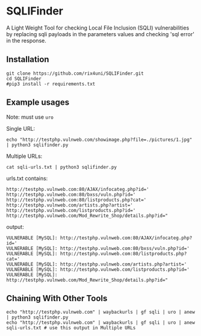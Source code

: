 # SQLIFinder

A Light Weight Tool for checking Local File Inclusion (SQLI) vulnerabilities by replacing sqli payloads in the parameters values and checking 'sql error' in the response.

## Installation
```
git clone https://github.com/rix4uni/SQLIFinder.git
cd SQLIFinder
#pip3 install -r requirements.txt
```

## Example usages

Note: must use `uro`

Single URL:
```
echo "http://testphp.vulnweb.com/showimage.php?file=./pictures/1.jpg" | python3 sqlifinder.py
```

Multiple URLs:
```
cat sqli-urls.txt | python3 sqlifinder.py
```

urls.txt contains:
```
http://testphp.vulnweb.com:80/AJAX/infocateg.php?id='
http://testphp.vulnweb.com:80/bxss/vuln.php?id='
http://testphp.vulnweb.com:80/listproducts.php?cat='
http://testphp.vulnweb.com/artists.php?artist='
http://testphp.vulnweb.com/listproducts.php?id='
http://testphp.vulnweb.com/Mod_Rewrite_Shop/details.php?id="
```

output:
```
VULNERABLE [MySQL]: http://testphp.vulnweb.com:80/AJAX/infocateg.php?id='
VULNERABLE [MySQL]: http://testphp.vulnweb.com:80/bxss/vuln.php?id='
VULNERABLE [MySQL]: http://testphp.vulnweb.com:80/listproducts.php?cat='
VULNERABLE [MySQL]: http://testphp.vulnweb.com/artists.php?artist='
VULNERABLE [MySQL]: http://testphp.vulnweb.com/listproducts.php?id='
VULNERABLE [MySQL]: http://testphp.vulnweb.com/Mod_Rewrite_Shop/details.php?id="
```

## Chaining With Other Tools
```
echo "http://testphp.vulnweb.com" | waybackurls | gf sqli | uro | anew | python3 sqlifinder.py
echo "http://testphp.vulnweb.com" | waybackurls | gf sqli | uro | anew sqli-urls.txt # use this output in Multiple URLs
```